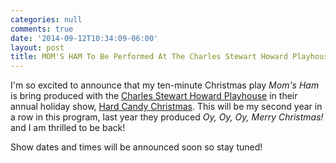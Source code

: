 ```yaml
---
categories: null
comments: true
date: '2014-09-12T10:34:09-06:00'
layout: post
title: MOM'S HAM To Be Performed At The Charles Stewart Howard Playhouse
---
```


I'm so excited to announce that my ten-minute Christmas play *Mom's Ham* is bring produced with the [Charles Stewart Howard Playhouse](http://cshplayhouse.wix.com/the-cshp) in their annual holiday show, [Hard Candy Christmas](http://cshplayhouse.wix.com/the-cshp#!hard-candy-christmas-3-winning-plays/cg1n). This will be my second year in a row in this program, last year they produced *Oy, Oy, Oy, Merry Christmas!* and I am thrilled to be back! 

Show dates and times will be announced soon so stay tuned!